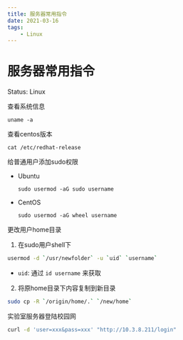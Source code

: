 ```yaml
---
title: 服务器常用指令
date: 2021-03-16
tags:
    - Linux
---
```


# 服务器常用指令

Status: Linux

查看系统信息

`uname -a`

查看centos版本

`cat /etc/redhat-release`

给普通用户添加sudo权限

- Ubuntu

  `sudo usermod -aG sudo username`

- CentOS

  `sudo usermod -aG wheel username`

更改用户home目录

1. 在sudo用户shell下

```bash
usermod -d `/usr/newfolder` -u `uid` `username`
```

- `uid`: 通过 `id username` 来获取

2. 将原home目录下内容复制到新目录

```bash
sudo cp -R `/origin/home/.` `/new/home`
```

实验室服务器登陆校园网

```bash
curl -d 'user=xxx&pass=xxx' "http://10.3.8.211/login"
```